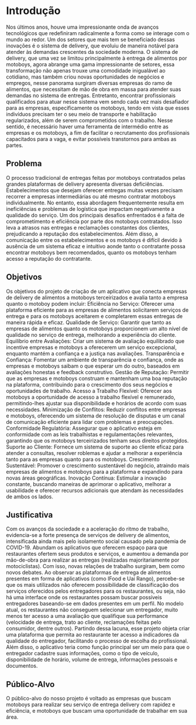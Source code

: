 # Introdução

Nos últimos anos, houve uma impressionante onda de avanços tecnológicos que redefiniram radicalmente a forma como se interage com o mundo ao redor. Um dos setores que mais tem se beneficiado dessas inovações é o sistema de delivery, que evoluiu de maneira notável para atender às demandas crescentes da sociedade moderna.
O sistema de delivery, que uma vez se limitou principalmente à entrega de alimentos por motoboys, agora abrange uma gama impressionante de setores, essa transformação não apenas trouxe uma comodidade inigualável ao cotidiano, mas também criou novas oportunidades de negócios e empregos, nesse panorama surgiram diversas empresas do ramo de alimentos, que necessitam de mão de obra em massa para atender suas demandas no sistema de entregas.
Entretanto, encontrar profissionais qualificados para atuar nesse sistema vem sendo cada vez mais desafiador para as empresas, especificamente os motoboys, tendo em vista que esses indivíduos precisam ter o seu meio de transporte e habilitação regularizados, além de serem comprometidos com o trabalho. Nesse sentido, é necessário haver uma ferramenta de intermédio entre as empresas e os motoboys, a fim de facilitar o recrutamento dos profissionais capacitados para a vaga, e evitar possíveis transtornos para ambas as partes.

## Problema

O processo tradicional de entregas feitas por motoboys contratados pelas grandes plataformas de delivery apresenta diversas deficiências. Estabelecimentos que desejam oferecer entregas muitas vezes precisam recorrer a empresas intermediárias ou até mesmo contratar motoboys individualmente. No entanto, essa abordagem frequentemente resulta em ineficiências e problemas de logística que impactam negativamente a qualidade do serviço.
Um dos principais desafios enfrentados é a falta de comprometimento e eficiência por parte dos motoboys contratados. Isso leva a atrasos nas entregas e reclamações constantes dos clientes, prejudicando a reputação dos estabelecimentos. Além disso, a comunicação entre os estabelecimentos e os motoboys é difícil devido à ausência de um sistema eficaz e intuitivo aonde tanto o contratante possa encontrar motoboys bem recomendados, quanto os motoboys tenham acesso a reputação do contratante.

## Objetivos

Os objetivos do projeto de criação de um aplicativo que conecta empresas de delivery de alimentos a motoboys terceirizados e avalia tanto a empresa quanto o motoboy podem incluir:
Eficiência no Serviço:
Oferecer uma plataforma eficiente para as empresas de alimentos solicitarem serviços de entrega e para os motoboys aceitarem e completarem essas entregas de maneira rápida e eficaz.
Qualidade de Serviço:
Garantir que tanto as empresas de alimentos quanto os motoboys proporcionem um alto nível de qualidade no serviço de entrega, melhorando a experiência do cliente.
Equilíbrio entre Avaliações:
Criar um sistema de avaliação equilibrado que incentive empresas e motoboys a oferecerem um serviço excepcional, enquanto mantém a confiança e a justiça nas avaliações.
Transparência e Confiança:
Fomentar um ambiente de transparência e confiança, onde as empresas e motoboys saibam o que esperar um do outro, baseados em avaliações honestas e feedback construtivo.
Gestão de Reputação:
Permitir que as empresas e motoboys construam e mantenham uma boa reputação na plataforma, contribuindo para o crescimento dos seus negócios e oportunidades de trabalho.
Acesso a Trabalho Flexível:
Oferecer aos motoboys a oportunidade de acesso a trabalho flexível e remunerado, permitindo-lhes ajustar sua disponibilidade e horários de acordo com suas necessidades.
Minimização de Conflitos:
Reduzir conflitos entre empresas e motoboys, oferecendo um sistema de resolução de disputas e um canal de comunicação eficiente para lidar com problemas e preocupações.
Conformidade Regulatória:
Assegurar que o aplicativo esteja em conformidade com as leis trabalhistas e regulamentações relevantes, garantindo que os motoboys terceirizados tenham seus direitos protegidos.
Suporte ao Cliente:
Fornece um sistema de suporte ao cliente eficaz para atender a consultas, resolver roblemas e ajudar a melhorar a experiência tanto para as empresas quanto para os motoboys.
Crescimento Sustentável:
Promover o crescimento sustentável do negócio, atraindo mais empresas de alimentos e motoboys para a plataforma e expandindo para novas áreas geográficas.
Inovação Contínua:
Estimular a inovação constante, buscando maneiras de aprimorar o aplicativo, melhorar a usabilidade e oferecer recursos adicionais que atendam às necessidades de ambos os lados.

## Justificativa

Com os avanços da sociedade e a aceleração do ritmo de trabalho, evidencia-se a forte presença de serviços de delivery de alimentos, intensificada ainda mais pelo isolamento social causado pela pandemia de COVID-19. Abundam os aplicativos que oferecem espaço para que restaurantes ofertem seus produtos e serviços, e aumentou a demanda por mão-de-obra para realizar as entregas (realizadas majoritariamente por motociclistas). Com isso, novas relações de trabalho surgiram, bem como novos debates.
Ao observar as plataformas de entrega de alimentos presentes em forma de aplicativos (como IFood e Uai Rango), percebe-se que os mais utilizados não oferecem possibilidade de classificação dos serviços oferecidos pelos entregadores para os restaurantes, ou seja, não há uma interface onde os restaurantes possam buscar possíveis entregadores baseando-se em dados presentes em um perfil. No modelo atual, os restaurantes não conseguem selecionar um entregador, muito menos ter acesso a uma avaliação que qualifique sua performance (velocidade de entrega, trato ao cliente, reclamações feitas pelo consumidor, dentre outros).
Partindo dessa lacuna, esse projeto objeta criar uma plataforma que permita ao restaurante ter acesso a indicadores da qualidade do entregador, facilitando o processo de escolha do profissional. Além disso, o aplicativo teria como função principal ser um meio para que o entregador cadastre suas informações, como o tipo de veículo, disponibilidade de horário, volume de entrega, informações pessoais e documentos.

## Público-Alvo

O público-alvo do nosso projeto é voltado as empresas que buscam motoboys para realizar seu serviço de entrega delivery com rapidez e eficiência, e motoboys que buscam uma oportunidade de trabalhar em sua área.
